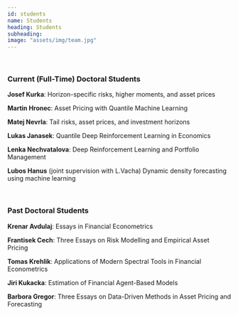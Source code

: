 ```yaml
---
id: students
name: Students
heading: Students
subheading:
image: "assets/img/team.jpg"
---
```


 <br/>

### Current (Full-Time) Doctoral Students

**Josef Kurka**: Horizon-specific risks, higher moments, and asset prices

**Martin Hronec**: Asset Pricing with Quantile Machine Learning

**Matej Nevrla**: Tail risks, asset prices, and investment horizons

**Lukas Janasek**: Quantile Deep Reinforcement Learning in Economics

**Lenka Nechvatalova**: Deep Reinforcement Learning and Portfolio Management

**Lubos Hanus** (joint supervision with L.Vacha) Dynamic density forecasting using machine learning

 <br/>

### Past Doctoral Students

**Krenar Avdulaj**: Essays in Financial Econometrics

**Frantisek Cech**: Three Essays on Risk Modelling and Empirical Asset Pricing

**Tomas Krehlik**: Applications of Modern Spectral Tools in Financial Econometrics

**Jiri Kukacka**: Estimation of Financial Agent-Based Models

**Barbora Gregor**: Three Essays on Data-Driven Methods in Asset Pricing and Forecasting
